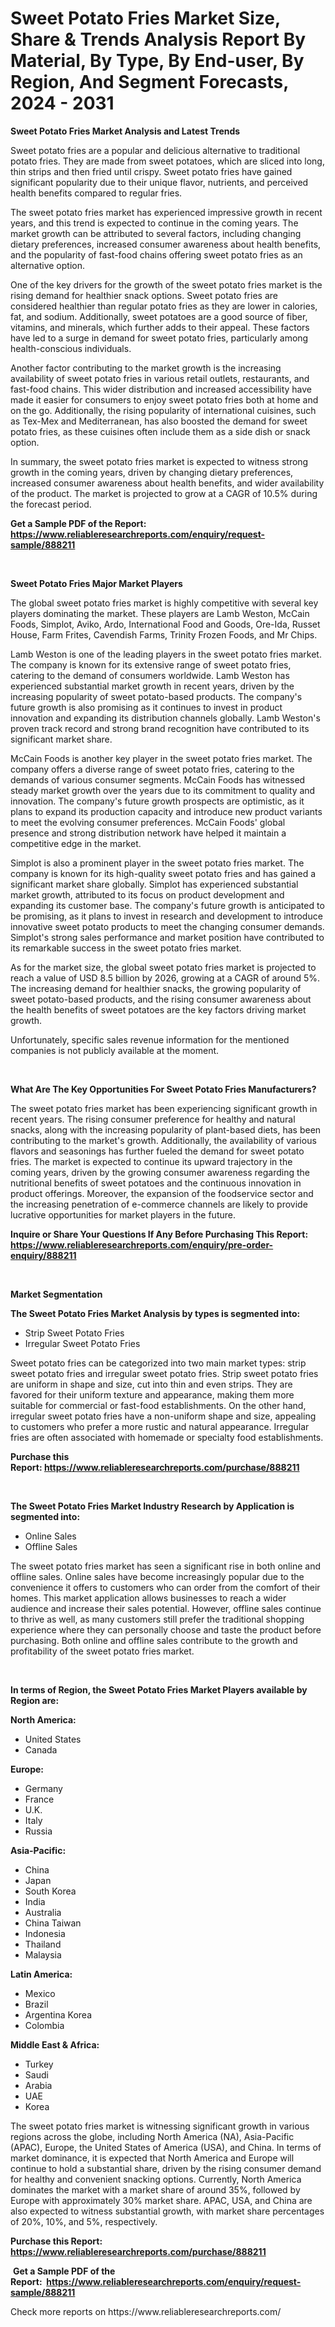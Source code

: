 <p><h1>Sweet Potato Fries Market Size, Share & Trends Analysis Report By Material, By Type, By End-user, By Region, And Segment Forecasts, 2024 - 2031</h1></p><p><strong>Sweet Potato Fries Market Analysis and Latest Trends</strong></p>
<p><p>Sweet potato fries are a popular and delicious alternative to traditional potato fries. They are made from sweet potatoes, which are sliced into long, thin strips and then fried until crispy. Sweet potato fries have gained significant popularity due to their unique flavor, nutrients, and perceived health benefits compared to regular fries.</p><p>The sweet potato fries market has experienced impressive growth in recent years, and this trend is expected to continue in the coming years. The market growth can be attributed to several factors, including changing dietary preferences, increased consumer awareness about health benefits, and the popularity of fast-food chains offering sweet potato fries as an alternative option.</p><p>One of the key drivers for the growth of the sweet potato fries market is the rising demand for healthier snack options. Sweet potato fries are considered healthier than regular potato fries as they are lower in calories, fat, and sodium. Additionally, sweet potatoes are a good source of fiber, vitamins, and minerals, which further adds to their appeal. These factors have led to a surge in demand for sweet potato fries, particularly among health-conscious individuals.</p><p>Another factor contributing to the market growth is the increasing availability of sweet potato fries in various retail outlets, restaurants, and fast-food chains. This wider distribution and increased accessibility have made it easier for consumers to enjoy sweet potato fries both at home and on the go. Additionally, the rising popularity of international cuisines, such as Tex-Mex and Mediterranean, has also boosted the demand for sweet potato fries, as these cuisines often include them as a side dish or snack option.</p><p>In summary, the sweet potato fries market is expected to witness strong growth in the coming years, driven by changing dietary preferences, increased consumer awareness about health benefits, and wider availability of the product. The market is projected to grow at a CAGR of 10.5% during the forecast period.</p></p>
<p><strong>Get a Sample PDF of the Report:&nbsp; <a href="https://www.reliableresearchreports.com/enquiry/request-sample/888211">https://www.reliableresearchreports.com/enquiry/request-sample/888211</a></strong></p>
<p>&nbsp;</p>
<p><strong>Sweet Potato Fries Major Market Players</strong></p>
<p><p>The global sweet potato fries market is highly competitive with several key players dominating the market. These players are Lamb Weston, McCain Foods, Simplot, Aviko, Ardo, International Food and Goods, Ore-Ida, Russet House, Farm Frites, Cavendish Farms, Trinity Frozen Foods, and Mr Chips.</p><p>Lamb Weston is one of the leading players in the sweet potato fries market. The company is known for its extensive range of sweet potato fries, catering to the demand of consumers worldwide. Lamb Weston has experienced substantial market growth in recent years, driven by the increasing popularity of sweet potato-based products. The company's future growth is also promising as it continues to invest in product innovation and expanding its distribution channels globally. Lamb Weston's proven track record and strong brand recognition have contributed to its significant market share.</p><p>McCain Foods is another key player in the sweet potato fries market. The company offers a diverse range of sweet potato fries, catering to the demands of various consumer segments. McCain Foods has witnessed steady market growth over the years due to its commitment to quality and innovation. The company's future growth prospects are optimistic, as it plans to expand its production capacity and introduce new product variants to meet the evolving consumer preferences. McCain Foods' global presence and strong distribution network have helped it maintain a competitive edge in the market.</p><p>Simplot is also a prominent player in the sweet potato fries market. The company is known for its high-quality sweet potato fries and has gained a significant market share globally. Simplot has experienced substantial market growth, attributed to its focus on product development and expanding its customer base. The company's future growth is anticipated to be promising, as it plans to invest in research and development to introduce innovative sweet potato products to meet the changing consumer demands. Simplot's strong sales performance and market position have contributed to its remarkable success in the sweet potato fries market.</p><p>As for the market size, the global sweet potato fries market is projected to reach a value of USD 8.5 billion by 2026, growing at a CAGR of around 5%. The increasing demand for healthier snacks, the growing popularity of sweet potato-based products, and the rising consumer awareness about the health benefits of sweet potatoes are the key factors driving market growth.</p><p>Unfortunately, specific sales revenue information for the mentioned companies is not publicly available at the moment.</p></p>
<p>&nbsp;</p>
<p><strong>What Are The Key Opportunities For Sweet Potato Fries Manufacturers?</strong></p>
<p><p>The sweet potato fries market has been experiencing significant growth in recent years. The rising consumer preference for healthy and natural snacks, along with the increasing popularity of plant-based diets, has been contributing to the market's growth. Additionally, the availability of various flavors and seasonings has further fueled the demand for sweet potato fries. The market is expected to continue its upward trajectory in the coming years, driven by the growing consumer awareness regarding the nutritional benefits of sweet potatoes and the continuous innovation in product offerings. Moreover, the expansion of the foodservice sector and the increasing penetration of e-commerce channels are likely to provide lucrative opportunities for market players in the future.</p></p>
<p><strong>Inquire or Share Your Questions If Any Before Purchasing This Report: <a href="https://www.reliableresearchreports.com/enquiry/pre-order-enquiry/888211">https://www.reliableresearchreports.com/enquiry/pre-order-enquiry/888211</a></strong></p>
<p>&nbsp;</p>
<p><strong>Market Segmentation</strong></p>
<p><strong>The Sweet Potato Fries Market Analysis by types is segmented into:</strong></p>
<p><ul><li>Strip Sweet Potato Fries</li><li>Irregular Sweet Potato Fries</li></ul></p>
<p><p>Sweet potato fries can be categorized into two main market types: strip sweet potato fries and irregular sweet potato fries. Strip sweet potato fries are uniform in shape and size, cut into thin and even strips. They are favored for their uniform texture and appearance, making them more suitable for commercial or fast-food establishments. On the other hand, irregular sweet potato fries have a non-uniform shape and size, appealing to customers who prefer a more rustic and natural appearance. Irregular fries are often associated with homemade or specialty food establishments.</p></p>
<p><strong>Purchase this Report:&nbsp;<a href="https://www.reliableresearchreports.com/purchase/888211">https://www.reliableresearchreports.com/purchase/888211</a></strong></p>
<p>&nbsp;</p>
<p><strong>The Sweet Potato Fries Market Industry Research by Application is segmented into:</strong></p>
<p><ul><li>Online Sales</li><li>Offline Sales</li></ul></p>
<p><p>The sweet potato fries market has seen a significant rise in both online and offline sales. Online sales have become increasingly popular due to the convenience it offers to customers who can order from the comfort of their homes. This market application allows businesses to reach a wider audience and increase their sales potential. However, offline sales continue to thrive as well, as many customers still prefer the traditional shopping experience where they can personally choose and taste the product before purchasing. Both online and offline sales contribute to the growth and profitability of the sweet potato fries market.</p></p>
<p>&nbsp;</p>
<p><strong>In terms of Region, the Sweet Potato Fries Market Players available by Region are:</strong></p>
<p>
    <p> <strong> North America: </strong>
        <ul>
            <li>United States</li>
            <li>Canada</li>
        </ul>
        </p> 
    <p> <strong> Europe: </strong>
        <ul>
            <li>Germany</li>
            <li>France</li>
            <li>U.K.</li>
            <li>Italy</li>
            <li>Russia</li>
        </ul>
        </p> 
    <p> <strong> Asia-Pacific: </strong>
        <ul>
            <li>China</li>
            <li>Japan</li>
            <li>South Korea</li>
            <li>India</li>
            <li>Australia</li>
            <li>China Taiwan</li>
            <li>Indonesia</li>
            <li>Thailand</li>
            <li>Malaysia</li>
        </ul>
        </p> 
    <p> <strong> Latin America: </strong>
        <ul>
            <li>Mexico</li>
            <li>Brazil</li>
            <li>Argentina Korea</li>
            <li>Colombia</li>
        </ul>
        </p> 
    <p> <strong> Middle East & Africa: </strong>
        <ul>
            <li>Turkey</li>
            <li>Saudi</li>
            <li>Arabia</li>
            <li>UAE</li>
            <li>Korea</li>
        </ul>
    </p>
    </p>
<p><p>The sweet potato fries market is witnessing significant growth in various regions across the globe, including North America (NA), Asia-Pacific (APAC), Europe, the United States of America (USA), and China. In terms of market dominance, it is expected that North America and Europe will continue to hold a substantial share, driven by the rising consumer demand for healthy and convenient snacking options. Currently, North America dominates the market with a market share of around 35%, followed by Europe with approximately 30% market share. APAC, USA, and China are also expected to witness substantial growth, with market share percentages of 20%, 10%, and 5%, respectively.</p></p>
<p><strong>Purchase this Report: <a href="https://www.reliableresearchreports.com/purchase/888211">https://www.reliableresearchreports.com/purchase/888211</a></strong></p>
<p>&nbsp;<strong>Get a Sample PDF of the Report:&nbsp;&nbsp;<a href="https://www.reliableresearchreports.com/enquiry/request-sample/888211">https://www.reliableresearchreports.com/enquiry/request-sample/888211</a></strong></p>
<p><strong></strong></p>
<p>Check more reports on https://www.reliableresearchreports.com/</p>